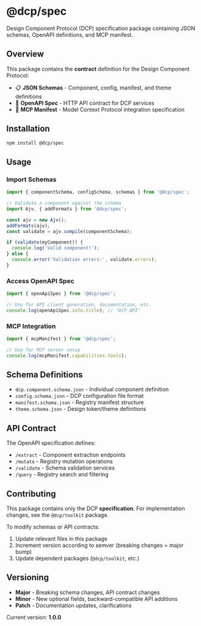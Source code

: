 # @dcp/spec

Design Component Protocol (DCP) specification package containing JSON schemas, OpenAPI definitions, and MCP manifest.

## Overview

This package contains the **contract** definition for the Design Component Protocol:

- 📋 **JSON Schemas** - Component, config, manifest, and theme definitions
- 🔗 **OpenAPI Spec** - HTTP API contract for DCP services  
- 🔌 **MCP Manifest** - Model Context Protocol integration specification

## Installation

```bash
npm install @dcp/spec
```

## Usage

### Import Schemas

```javascript
import { componentSchema, configSchema, schemas } from '@dcp/spec';

// Validate a component against the schema
import Ajv, { addFormats } from '@dcp/spec';

const ajv = new Ajv();
addFormats(ajv);
const validate = ajv.compile(componentSchema);

if (validate(myComponent)) {
  console.log('Valid component!');
} else {
  console.error('Validation errors:', validate.errors);
}
```

### Access OpenAPI Spec

```javascript
import { openApiSpec } from '@dcp/spec';

// Use for API client generation, documentation, etc.
console.log(openApiSpec.info.title); // "DCP API"
```

### MCP Integration

```javascript
import { mcpManifest } from '@dcp/spec';

// Use for MCP server setup
console.log(mcpManifest.capabilities.tools);
```

## Schema Definitions

- `dcp.component.schema.json` - Individual component definition
- `config.schema.json` - DCP configuration file format  
- `manifest.schema.json` - Registry manifest structure
- `theme.schema.json` - Design token/theme definitions

## API Contract

The OpenAPI specification defines:

- `/extract` - Component extraction endpoints
- `/mutate` - Registry mutation operations  
- `/validate` - Schema validation services
- `/query` - Registry search and filtering

## Contributing

This package contains only the DCP **specification**. For implementation changes, see the `@dcp/toolkit` package.

To modify schemas or API contracts:

1. Update relevant files in this package
2. Increment version according to semver (breaking changes = major bump)
3. Update dependent packages (`@dcp/toolkit`, etc.)

## Versioning

- **Major** - Breaking schema changes, API contract changes
- **Minor** - New optional fields, backward-compatible API additions  
- **Patch** - Documentation updates, clarifications

Current version: **1.0.0**